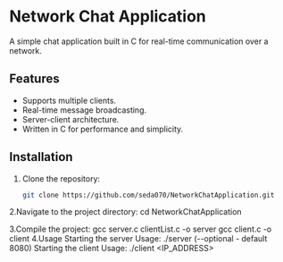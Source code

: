 # Network Chat Application
A simple chat application built in C for real-time communication over a network.

## Features
- Supports multiple clients.
- Real-time message broadcasting.
- Server-client architecture.
- Written in C for performance and simplicity.

## Installation
1. Clone the repository:
   ```bash
   git clone https://github.com/seda070/NetworkChatApplication.git
2.Navigate to the project directory:
cd NetworkChatApplication

3.Compile the project:
gcc server.c clientList.c -o server
gcc client.c -o client
4.Usage
Starting the server
Usage: ./server <PORT>  (--optional - default 8080)
Starting the client
Usage: ./client <IP_ADDRESS> <PORT>


